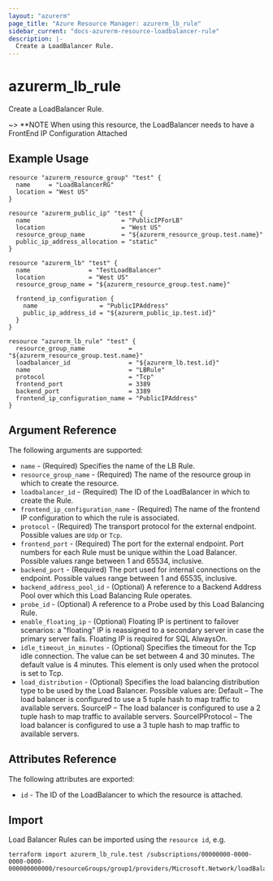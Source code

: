 ```yaml
---
layout: "azurerm"
page_title: "Azure Resource Manager: azurerm_lb_rule"
sidebar_current: "docs-azurerm-resource-loadbalancer-rule"
description: |-
  Create a LoadBalancer Rule.
---
```


# azurerm\_lb\_rule

Create a LoadBalancer Rule.

~> **NOTE When using this resource, the LoadBalancer needs to have a FrontEnd IP Configuration Attached

## Example Usage

```hcl
resource "azurerm_resource_group" "test" {
  name     = "LoadBalancerRG"
  location = "West US"
}

resource "azurerm_public_ip" "test" {
  name                         = "PublicIPForLB"
  location                     = "West US"
  resource_group_name          = "${azurerm_resource_group.test.name}"
  public_ip_address_allocation = "static"
}

resource "azurerm_lb" "test" {
  name                = "TestLoadBalancer"
  location            = "West US"
  resource_group_name = "${azurerm_resource_group.test.name}"

  frontend_ip_configuration {
    name                 = "PublicIPAddress"
    public_ip_address_id = "${azurerm_public_ip.test.id}"
  }
}

resource "azurerm_lb_rule" "test" {
  resource_group_name            = "${azurerm_resource_group.test.name}"
  loadbalancer_id                = "${azurerm_lb.test.id}"
  name                           = "LBRule"
  protocol                       = "Tcp"
  frontend_port                  = 3389
  backend_port                   = 3389
  frontend_ip_configuration_name = "PublicIPAddress"
}
```

## Argument Reference

The following arguments are supported:

* `name` - (Required) Specifies the name of the LB Rule.
* `resource_group_name` - (Required) The name of the resource group in which to create the resource.
* `loadbalancer_id` - (Required) The ID of the LoadBalancer in which to create the Rule.
* `frontend_ip_configuration_name` - (Required) The name of the frontend IP configuration to which the rule is associated.
* `protocol` - (Required) The transport protocol for the external endpoint. Possible values are `Udp` or `Tcp`.
* `frontend_port` - (Required) The port for the external endpoint. Port numbers for each Rule must be unique within the Load Balancer. Possible values range between 1 and 65534, inclusive.
* `backend_port` - (Required) The port used for internal connections on the endpoint. Possible values range between 1 and 65535, inclusive.
* `backend_address_pool_id` - (Optional) A reference to a Backend Address Pool over which this Load Balancing Rule operates.
* `probe_id` - (Optional) A reference to a Probe used by this Load Balancing Rule.
* `enable_floating_ip` - (Optional) Floating IP is pertinent to failover scenarios: a "floating” IP is reassigned to a secondary server in case the primary server fails. Floating IP is required for SQL AlwaysOn.
* `idle_timeout_in_minutes` - (Optional) Specifies the timeout for the Tcp idle connection. The value can be set between 4 and 30 minutes. The default value is 4 minutes. This element is only used when the protocol is set to Tcp.
* `load_distribution` - (Optional) Specifies the load balancing distribution type to be used by the Load Balancer. Possible values are: Default – The load balancer is configured to use a 5 tuple hash to map traffic to available servers. SourceIP – The load balancer is configured to use a 2 tuple hash to map traffic to available servers. SourceIPProtocol – The load balancer is configured to use a 3 tuple hash to map traffic to available servers.

## Attributes Reference

The following attributes are exported:

* `id` - The ID of the LoadBalancer to which the resource is attached.

## Import

Load Balancer Rules can be imported using the `resource id`, e.g.

```
terraform import azurerm_lb_rule.test /subscriptions/00000000-0000-0000-0000-000000000000/resourceGroups/group1/providers/Microsoft.Network/loadBalancers/lb1/loadBalancingRules/rule1
```
